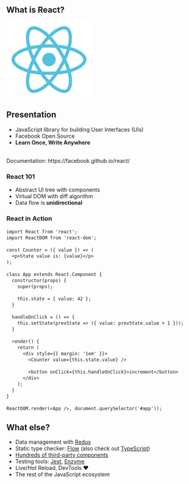 ## What is React?

<img src="/assets/images/react.svg" style="height: 200px">


## Presentation

- JavaScript library for building User Interfaces (UIs)
- Facebook Open Source
- **Learn Once, Write Anywhere**

<br>
Documentation: https://facebook.github.io/react/


### React 101

- Abstract UI tree with components
- Virtual DOM with diff algorithm
- Data flow is **unidirectional**


### React in Action

``` javascript.player.web
import React from 'react';
import ReactDOM from 'react-dom';

const Counter = ({ value }) => (
  <p>State value is: {value}</p>
);

class App extends React.Component {
  constructor(props) {
    super(props);

    this.state = { value: 42 };
  }

  handleOnClick = () => {
    this.setState(prevState => ({ value: prevState.value + 1 }));
  }

  render() {
    return (
      <div style={{ margin: '1em' }}>
        <Counter value={this.state.value} />

        <button onClick={this.handleOnClick}>increment</button>
      </div>
    );
  }
}

ReactDOM.render(<App />, document.querySelector('#app'));
```


## What else?

- Data management with [Redux](http://redux.js.org/)
- Static type checker: [Flow](https://flow.org/) (also check out
  [TypeScript](https://www.typescriptlang.org/))
- [Hundreds of third-party
  components](https://github.com/brillout/awesome-react-components)
- Testing tools: [Jest](https://facebook.github.io/jest/),
  [Enzyme](http://airbnb.io/enzyme/)
- Live/Hot Reload, DevTools ❤️
- The rest of the JavaScript ecosystem
